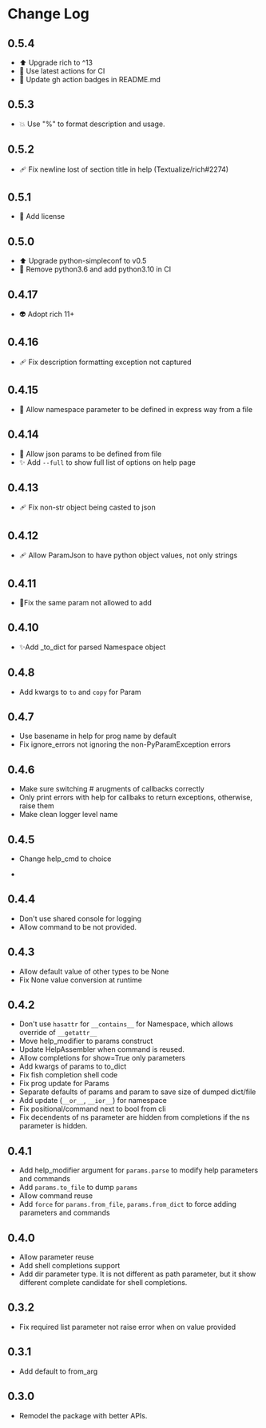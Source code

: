 # Change Log

## 0.5.4

- ⬆️ Upgrade rich to ^13
- 👷 Use latest actions for CI
- 📝 Update gh action badges in README.md

## 0.5.3

- 💥 Use "%" to format description and usage.

## 0.5.2

- 🩹 Fix newline lost of section title in help (Textualize/rich#2274)

## 0.5.1

- 📄 Add license

## 0.5.0

- ⬆️ Upgrade python-simpleconf to v0.5
- 👷 Remove python3.6 and add python3.10 in CI

## 0.4.17

- 👽️ Adopt rich 11+

## 0.4.16

- 🩹 Fix description formatting exception not captured

## 0.4.15

- 🐛 Allow namespace parameter to be defined in express way from a file

## 0.4.14

- 🐛 Allow json params to be defined from file
- ✨ Add `--full` to show full list of options on help page

## 0.4.13

- 🩹 Fix non-str object being casted to json

## 0.4.12

- 🩹 Allow ParamJson to have python object values, not only strings

## 0.4.11

- 🐛Fix the same param not allowed to add

## 0.4.10

- ✨Add _to_dict for parsed Namespace object

## 0.4.8

- Add kwargs to `to` and `copy` for Param

## 0.4.7

- Use basename in help for prog name by default
- Fix ignore_errors not ignoring the non-PyParamException errors

## 0.4.6

- Make sure switching # arugments of callbacks correctly
- Only print errors with help for callbaks to return exceptions, otherwise, raise them
- Make clean logger level name

## 0.4.5

- Change help_cmd to choice

-

## 0.4.4

- Don't use shared console for logging
- Allow command to be not provided.

## 0.4.3

- Allow default value of other types to be None
- Fix None value conversion at runtime

## 0.4.2

- Don't use `hasattr` for `__contains__` for Namespace, which allows override of `__getattr__`
- Move help_modifier to params construct
- Update HelpAssembler when command is reused.
- Allow completions for show=True only parameters
- Add kwargs of params to to_dict
- Fix fish completion shell code
- Fix prog update for Params
- Separate defaults of params and param to save size of dumped dict/file
- Add update (`__or__`, `__ior__`) for namespace
- Fix positional/command next to bool from cli
- Fix decendents of ns parameter are hidden from completions if the ns parameter is hidden.

## 0.4.1

- Add help_modifier argument for `params.parse` to modify help parameters and commands
- Add `params.to_file` to dump `params`
- Allow command reuse
- Add `force` for `params.from_file`, `params.from_dict` to force adding parameters and commands

## 0.4.0

- Allow parameter reuse
- Add shell completions support
- Add dir parameter type. It is not different as path parameter, but it show different complete candidate for shell completions.

## 0.3.2

- Fix required list parameter not raise error when on value provided

## 0.3.1

- Add default to from_arg

## 0.3.0

- Remodel the package with better APIs.
